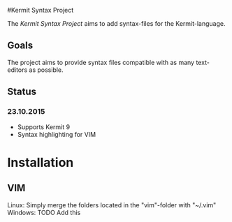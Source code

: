 #Kermit Syntax Project

The *Kermit Syntax Project* aims to add syntax-files for the Kermit-language.

## Goals

The project aims to provide syntax files compatible with as many text-editors as possible.

## Status

### 23.10.2015

+ Supports Kermit 9
+ Syntax highlighting for VIM

# Installation

## VIM

Linux: Simply merge the folders located in the "vim"-folder with "~/.vim"
Windows: TODO Add this
